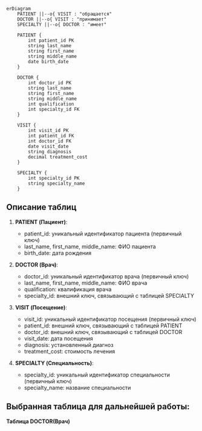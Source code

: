

```mermaid
erDiagram
    PATIENT ||--o{ VISIT : "обращается"
    DOCTOR ||--o{ VISIT : "принимает"
    SPECIALTY ||--o{ DOCTOR : "имеет"

    PATIENT {
        int patient_id PK
        string last_name
        string first_name
        string middle_name
        date birth_date
    }

    DOCTOR {
        int doctor_id PK
        string last_name
        string first_name
        string middle_name
        int qualification
        int specialty_id FK
    }

    VISIT {
        int visit_id PK
        int patient_id FK
        int doctor_id FK
        date visit_date
        string diagnosis
        decimal treatment_cost
    }

    SPECIALTY {
        int specialty_id PK
        string specialty_name
    }
```

## Описание таблиц

1. **PATIENT (Пациент)**:
   - patient_id: уникальный идентификатор пациента (первичный ключ)
   - last_name, first_name, middle_name: ФИО пациента
   - birth_date: дата рождения

2. **DOCTOR (Врач)**:
   - doctor_id: уникальный идентификатор врача (первичный ключ)
   - last_name, first_name, middle_name: ФИО врача
   - qualification: квалификация врача
   - specialty_id: внешний ключ, связывающий с таблицей SPECIALTY

3. **VISIT (Посещение)**:
   - visit_id: уникальный идентификатор посещения (первичный ключ)
   - patient_id: внешний ключ, связывающий с таблицей PATIENT
   - doctor_id: внешний ключ, связывающий с таблицей DOCTOR
   - visit_date: дата посещения
   - diagnosis: установленный диагноз
   - treatment_cost: стоимость лечения

4. **SPECIALTY (Специальность)**:
   - specialty_id: уникальный идентификатор специальности (первичный ключ)
   - specialty_name: название специальности

## Выбранная таблица для дальнейшей работы:
**Таблица DOCTOR(Врач)**